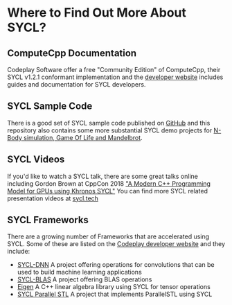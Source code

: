 # Where to Find Out More About SYCL?

## ComputeCpp Documentation

Codeplay Software offer a free "Community Edition" of ComputeCpp, their SYCL v1.2.1 conformant implementation and the [developer website](https://developer.codeplay.com) includes guides and documentation for SYCL developers.

## SYCL Sample Code

There is a good set of SYCL sample code published on [GitHub](https://github.com/codeplaysoftware/computecpp-sdk/) and this repository also contains some more substantial SYCL demo projects for [N-Body simulation, Game Of Life and Mandelbrot](https://github.com/codeplaysoftware/computecpp-sdk/tree/master/demos).

## SYCL Videos

If you'd like to watch a SYCL talk, there are some great talks online including Gordon Brown at CppCon 2018 ["A Modern C++ Programming Model for GPUs using Khronos SYCL"](https://www.youtube.com/watch?v=miqZS6aS9K0)
You can find more SYCL related presentation videos at [sycl.tech](http://sycl.tech/) 

## SYCL Frameworks

There are a growing number of Frameworks that are accelerated using SYCL. Some of these are listed on the [Codeplay developer website](https://developer.codeplay.com) and they include:

 * [SYCL-DNN](https://github.com/codeplaysoftware/SYCL-DNN)          A project offering operations for convolutions that can be used to build machine learning applications
 * [SYCL-BLAS](https://github.com/codeplaysoftware/sycl-blas)         A project offering BLAS operations
 * [Eigen](https://github.com/codeplaysoftware/sycl-blas)             A C++ linear algebra library using SYCL for tensor operations
 * [SYCL Parallel STL](https://github.com/KhronosGroup/SyclParallelSTL) A project that implements ParallelSTL using SYCL